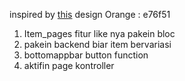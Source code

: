 inspired by [this](https://dribbble.com/shots/15466761-Furniture-App/attachments/7239343?mode=media) design
Orange : e76f51

1. Item_pages fitur like nya pakein bloc
2. pakein backend biar item bervariasi
3. bottomappbar button function
4. aktifin page kontroller

